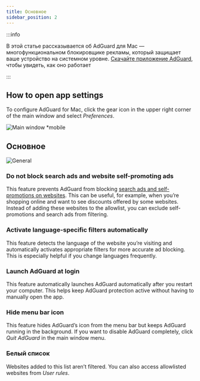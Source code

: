 ```yaml
---
title: Основное
sidebar_position: 2
---
```


:::info

В этой статье рассказывается об AdGuard для Mac — многофункциональном блокировщике рекламы, который защищает ваше устройство на системном уровне. [Скачайте приложение AdGuard](https://agrd.io/download-kb-adblock), чтобы увидеть, как оно работает

:::

## How to open app settings

To configure AdGuard for Mac, click the gear icon in the upper right corner of the main window and select _Preferences_.

![Main window \*mobile](https://cdn.adtidy.org/content/kb/ad_blocker/mac/main.png)

## Основное

![General](https://cdn.adtidy.org/content/kb/ad_blocker/mac/general.png)

### Do not block search ads and website self-promoting ads

This feature prevents AdGuard from blocking [search ads and self-promotions on websites](/general/ad-filtering/search-ads). This can be useful, for example, when you’re shopping online and want to see discounts offered by some websites. Instead of adding these websites to the allowlist, you can exclude self-promotions and search ads from filtering.

### Activate language-specific filters automatically

This feature detects the language of the website you’re visiting and automatically activates appropriate filters for more accurate ad blocking. This is especially helpful if you change languages frequently.

### Launch AdGuard at login

This feature automatically launches AdGuard automatically after you restart your computer. This helps keep AdGuard protection active without having to manually open the app.

### Hide menu bar icon

This feature hides AdGuard’s icon from the menu bar but keeps AdGuard running in the background. If you want to disable AdGuard completely, click _Quit AdGuard_ in the main window menu.

### Белый список

Websites added to this list aren’t filtered. You can also access allowlisted websites from _User rules_.
